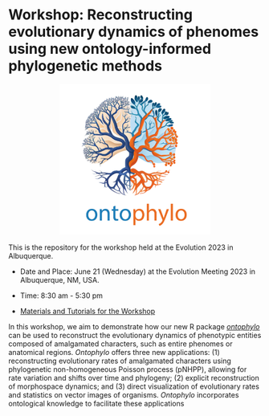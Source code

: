 
# Workshop: Reconstructing evolutionary dynamics of phenomes using new ontology-informed phylogenetic methods

<p align="center">
  <img src="https://github.com/diegosasso/workshop_evolution2023/blob/main/wiki_figures/ontophylo.png" alt="Ontophylo" height="300px" width="300px">
</p>

This is the repository for the workshop held at the Evolution 2023 in Albuquerque.

- Date and Place: June 21 (Wednesday) at the Evolution Meeting 2023 in Albuquerque, NM, USA.

- Time: 8:30 am - 5:30 pm

- [Materials and Tutorials for the Workshop](https://github.com/diegosasso/workshop_evolution2023/wiki)



In this workshop, we aim to demonstrate how our new R package [*ontophylo*](https://github.com/diegosasso/ontophylo) can be used to reconstruct the evolutionary dynamics of phenotypic entities composed of amalgamated characters, such as entire phenomes or anatomical regions. *Ontophylo*  offers three new applications: (1) reconstructing evolutionary rates of amalgamated characters using phylogenetic non-homogeneous Poisson process (pNHPP), allowing for rate variation and shifts over time and phylogeny; (2) explicit reconstruction of morphospace dynamics; and (3) direct visualization of evolutionary rates and statistics on vector images of organisms. *Ontophylo*  incorporates ontological knowledge to facilitate these applications



